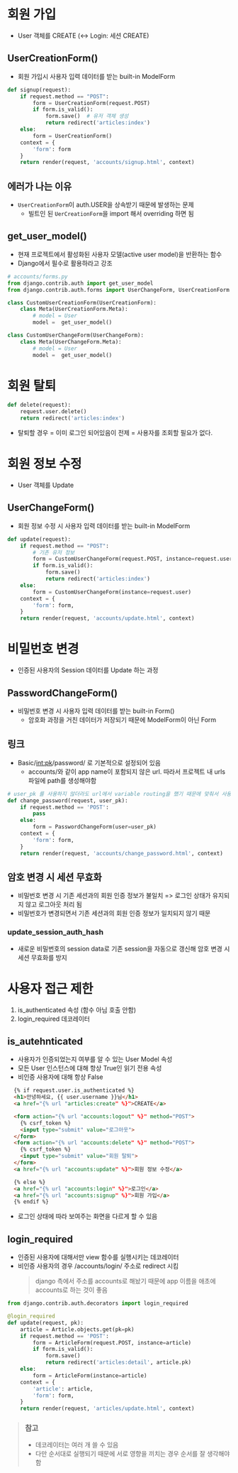 # 회원 가입

- User 객체를 CREATE (<-> Login: 세션 CREATE)

## UserCreationForm()

- 회원 가입시 사용자 입력 데이터를 받는 built-in ModelForm

```python
def signup(request):
    if request.method == "POST":
        form = UserCreationForm(request.POST)
        if form.is_valid():
            form.save()  # 유저 객체 생성
            return redirect('articles:index')
    else:
        form = UserCreationForm()
    context = {
        'form': form
    }
    return render(request, 'accounts/signup.html', context)
```

## 에러가 나는 이유

- `UserCreationForm`이 auth.USER을 상속받기 때문에 발생하는 문제
  - 빌트인 된 `UerCreationForm`을 import 해서 overriding 하면 됨

## get_user_model()

- 현재 프로젝트에서 활성화된 사용자 모델(active user model)을 반환하는 함수
- Django에서 필수로 활용하라고 강조

```python
# accounts/forms.py
from django.contrib.auth import get_user_model
from django.contrib.auth.forms import UserChangeForm, UserCreationForm

class CustomUserCreationForm(UserCreationForm):
    class Meta(UserCreationForm.Meta):
        # model = User
        model =  get_user_model()

class CustomUserChangeForm(UserChangeForm):
    class Meta(UserChangeForm.Meta):
        # model = User
        model =  get_user_model()
```

# 회원 탈퇴

```python
def delete(request):
    request.user.delete()
    return redirect('articles:index')
```

- 탈퇴할 경우 = 이미 로그인 되어있음이 전제 = 사용자를 조회할 필요가 없다.

# 회원 정보 수정

- User 객체를 Update

## UserChangeForm()

- 회원 정보 수정 시 사용자 입력 데이터를 받는 built-in ModelForm

```python
def update(request):
    if request.method == "POST":
        # 기존 유저 정보
        form = CustomUserChangeForm(request.POST, instance=request.user)
        if form.is_valid():
            form.save()
            return redirect('articles:index')
    else:
        form = CustomUserChangeForm(instance=request.user)
    context = {
        'form': form,
    }
    return render(request, 'accounts/update.html', context)
```

# 비밀번호 변경

- 인증된 사용자의 Session 데이터를 Update 하는 과정

## PasswordChangeForm()

- 비밀번호 변경 시 사용자 입력 데이터를 받는 built-in Form()
  - 암호화 과정을 거친 데이터가 저장되기 때문에 ModelForm이 아닌 Form

## 링크

- Basic/<int:pk>/password/ 로 기본적으로 설정되어 있음
  - accounts/와 같이 app name이 포함되지 않은 url. 따라서 프로젝트 내 urls 파일에 path를 생성해야함

```python
# user_pk 를 사용하지 않더라도 url에서 variable routing을 했기 때문에 맞춰서 사용해줘야함
def change_password(request, user_pk):
    if request.method == 'POST':
        pass
    else:
        form = PasswordChangeForm(user=user_pk)
    context = {
        'form': form,
    }
    return render(request, 'accounts/change_password.html', context)
```

## 암호 변경 시 세션 무효화

- 비밀번호 변경 시 기존 세션과의 회원 인증 정보가 불일치 => 로그인 상태가 유지되지 않고 로그아웃 처리 됨
- 비밀번호가 변경되면서 기존 세션과의 회원 인증 정보가 일치되지 않기 때문

### update_session_auth_hash

- 새로운 비밀번호의 session data로 기존 session을 자동으로 갱신해 암호 변경 시 세션 무효화를 방지

# 사용자 접근 제한

1. is_authenticated 속성 (함수 아님 호출 안함)
2. login_required 데코레이터

## is_autehnticated

- 사용자가 인증되었는지 여부를 알 수 있는 User Model 속성
- 모든 User 인스턴스에 대해 항상 True인 읽기 전용 속성
- 비인증 사용자에 대해 항상 False

```html
  {% if request.user.is_authenticated %}
  <h1>안녕하세요, {{ user.username }}님</h1>
  <a href="{% url "articles:create" %}">CREATE</a>

  <form action="{% url "accounts:logout" %}" method="POST">
    {% csrf_token %}
    <input type="submit" value="로그아웃">
  </form>
  <form action="{% url "accounts:delete" %}" method="POST">
    {% csrf_token %}
    <input type="submit" value="회원 탈퇴">
  </form>
  <a href="{% url "accounts:update" %}">회원 정보 수정</a>

  {% else %}
  <a href="{% url "accounts:login" %}">로그인</a>
  <a href="{% url "accounts:signup" %}">회원 가입</a>
  {% endif %}
```

- 로그인 상태에 따라 보여주는 화면을 다르게 할 수 있음

## login_required

- 인증된 사용자에 대해서만 view 함수를 실행시키는 데코레이터
- 비인증 사용자의 경우 /accounts/login/ 주소로 redirect 시킴
  > django 측에서 주소를 accounts로 해놨기 때문에 app 이름을 애초에 accounts로 하는 것이 좋음

```python
from django.contrib.auth.decorators import login_required

@login_required
def update(request, pk):
    article = Article.objects.get(pk=pk)
    if request.method == 'POST':
        form = ArticleForm(request.POST, instance=article)
        if form.is_valid():
            form.save()
            return redirect('articles:detail', article.pk)
    else:
        form = ArticleForm(instance=article)
    context = {
        'article': article,
        'form': form,
    }
    return render(request, 'articles/update.html', context)
```

> ### 참고
> - 데코레이터는 여러 개 쓸 수 있음
> - 다만 순서대로 실행되기 때문에 서로 영향을 끼치는 경우 순서를 잘 생각해야함
